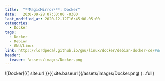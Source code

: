 ```yaml
---
title:  "**MagicMirror²**: Docker"
date:   2020-09-28 07:30:00 -0300
last_modified_at: 2020-12-12T16:45:00-05:00
categories:
  - Docker
tags:
  - Docker
  - Debian
  - GNU/Linux
link: https://lordpedal.github.io/gnu/linux/docker/debian-docker-ce/#docker-magicmirror
header:
  teaser: /assets/images/Docker.png
---
```


![Docker]({{ site.url }}{{ site.baseurl }}/assets/images/Docker.png)
{: .full}
